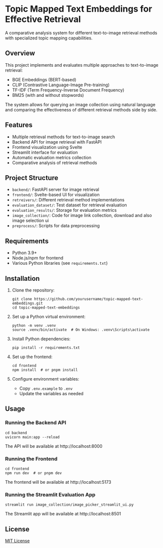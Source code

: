 # Topic Mapped Text Embeddings for Effective Retrieval

A comparative analysis system for different text-to-image retrieval methods with specialized topic mapping capabilities.

## Overview

This project implements and evaluates multiple approaches to text-to-image retrieval:

- BGE Embeddings (BERT-based)
- CLIP (Contrastive Language-Image Pre-training)
- TF-IDF (Term Frequency-Inverse Document Frequency)
- BM25 (with and without stopwords)

The system allows for querying an image collection using natural language and comparing the effectiveness of different retrieval methods side by side.

## Features

- Multiple retrieval methods for text-to-image search
- Backend API for image retrieval with FastAPI
- Frontend visualization using Svelte
- Streamlit interface for evaluation
- Automatic evaluation metrics collection
- Comparative analysis of retrieval methods

## Project Structure

- `backend/`: FastAPI server for image retrieval
- `frontend/`: Svelte-based UI for visualization
- `retreivers/`: Different retrieval method implementations
- `evaluation_dataset/`: Test dataset for retrieval evaluation
- `evaluation_results/`: Storage for evaluation metrics
- `image_collection/`: Code for image link collection, download and also image selection ui
- `preprocess/`: Scripts for data preprocessing

## Requirements

- Python 3.9+
- Node.js/npm for frontend
- Various Python libraries (see `requirements.txt`)

## Installation

1. Clone the repository:
   ```
   git clone https://github.com/yourusername/topic-mapped-text-embeddings.git
   cd topic-mapped-text-embeddings
   ```

2. Set up a Python virtual environment:
   ```
   python -m venv .venv
   source .venv/bin/activate  # On Windows: .venv\Scripts\activate
   ```

3. Install Python dependencies:
   ```
   pip install -r requirements.txt
   ```

4. Set up the frontend:
   ```
   cd frontend
   npm install  # or pnpm install
   ```

5. Configure environment variables:
   - Copy `.env.example` to `.env`
   - Update the variables as needed

## Usage

### Running the Backend API

```
cd backend
uvicorn main:app --reload
```

The API will be available at http://localhost:8000

### Running the Frontend

```
cd frontend
npm run dev  # or pnpm dev
```

The frontend will be available at http://localhost:5173

### Running the Streamlit Evaluation App

```
streamlit run image_collection/image_picker_streamlit_ui.py
```

The Streamlit app will be available at http://localhost:8501

## License

[MIT License](https://mit-license.org/)
